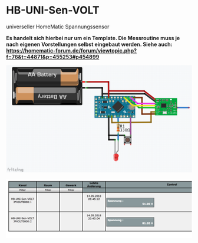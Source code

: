 # HB-UNI-Sen-VOLT
universeller HomeMatic Spannungssensor

**Es handelt sich hierbei nur um ein Template. Die Messroutine muss je nach eigenen Vorstellungen selbst eingebaut werden. Siehe auch: https://homematic-forum.de/forum/viewtopic.php?f=76&t=44871&p=455253#p454899**

![wiring](Images/wiring.png)

![bedienung](Images/CCU_Bedienung.png)

